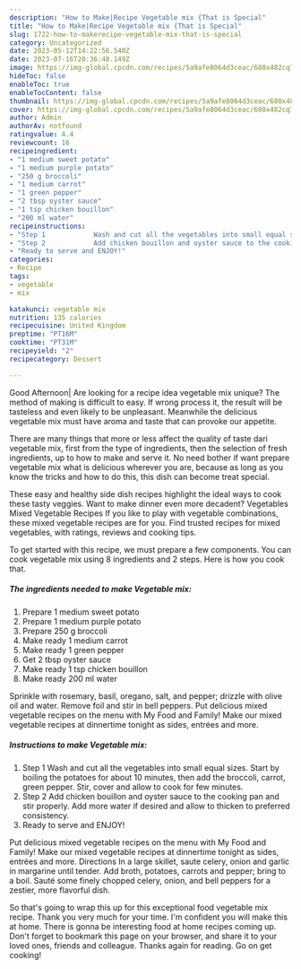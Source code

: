 ```yaml
---
description: "How to Make|Recipe Vegetable mix {That is Special"
title: "How to Make|Recipe Vegetable mix {That is Special"
slug: 1722-how-to-makerecipe-vegetable-mix-that-is-special
category: Uncategorized
date: 2023-05-12T14:22:56.540Z
date: 2023-07-16T20:36:48.149Z
image: https://img-global.cpcdn.com/recipes/5a9afe8064d3ceac/680x482cq70/vegetable-mix-recipe-main-photo.jpg
hideToc: false
enableToc: true
enableTocContent: false
thumbnail: https://img-global.cpcdn.com/recipes/5a9afe8064d3ceac/680x482cq70/vegetable-mix-recipe-main-photo.jpg
cover: https://img-global.cpcdn.com/recipes/5a9afe8064d3ceac/680x482cq70/vegetable-mix-recipe-main-photo.jpg
author: Admin
authorAv: notfound
ratingvalue: 4.4
reviewcount: 16
recipeingredient:
- "1 medium sweet potato"
- "1 medium purple potato"
- "250 g broccoli"
- "1 medium carrot"
- "1 green pepper"
- "2 tbsp oyster sauce"
- "1 tsp chicken bouillon"
- "200 ml water"
recipeinstructions:
- "Step 1            Wash and cut all the vegetables into small equal sizes. Start by boiling the potatoes for about 10 minutes, then add the broccoli, carrot, green pepper. Stir, cover and allow to cook for few minutes."
- "Step 2            Add chicken bouillon and oyster sauce to the cooking pan and stir properly. Add more water if desired and allow to thicken to preferred consistency."
- "Ready to serve and ENJOY!"
categories:
- Recipe
tags:
- vegetable
- mix

katakunci: vegetable mix 
nutrition: 135 calories
recipecuisine: United Kingdom
preptime: "PT16M"
cooktime: "PT31M"
recipeyield: "2"
recipecategory: Dessert

---
```



Good Afternoon| Are looking for a recipe idea vegetable mix unique? The method of making is difficult to easy. If wrong process it, the result will be tasteless and even likely to be unpleasant. Meanwhile the delicious vegetable mix must have aroma and taste that can provoke our appetite.






There are many things that more or less affect the quality of taste dari vegetable mix, first from the type of ingredients, then the selection of fresh ingredients, up to how to make and serve it. No need bother if want prepare vegetable mix what is delicious wherever you are, because as long as you know the tricks and how to do this, this dish can become treat special.


These easy and healthy side dish recipes highlight the ideal ways to cook these tasty veggies. Want to make dinner even more decadent? Vegetables Mixed Vegetable Recipes If you like to play with vegetable combinations, these mixed vegetable recipes are for you. Find trusted recipes for mixed vegetables, with ratings, reviews and cooking tips.


To get started with this recipe, we must prepare a few components. You can cook vegetable mix using 8 ingredients and 2 steps. Here is how you cook that.

<!--inarticleads1-->

##### The ingredients needed to make Vegetable mix:

1. Prepare 1 medium sweet potato
1. Prepare 1 medium purple potato
1. Prepare 250 g broccoli
1. Make ready 1 medium carrot
1. Make ready 1 green pepper
1. Get 2 tbsp oyster sauce
1. Make ready 1 tsp chicken bouillon
1. Make ready 200 ml water


Sprinkle with rosemary, basil, oregano, salt, and pepper; drizzle with olive oil and water. Remove foil and stir in bell peppers. Put delicious mixed vegetable recipes on the menu with My Food and Family! Make our mixed vegetable recipes at dinnertime tonight as sides, entrées and more. 

<!--inarticleads2-->

##### Instructions to make Vegetable mix:

1. Step 1            Wash and cut all the vegetables into small equal sizes. Start by boiling the potatoes for about 10 minutes, then add the broccoli, carrot, green pepper. Stir, cover and allow to cook for few minutes.
1. Step 2            Add chicken bouillon and oyster sauce to the cooking pan and stir properly. Add more water if desired and allow to thicken to preferred consistency.
1. Ready to serve and ENJOY!

Put delicious mixed vegetable recipes on the menu with My Food and Family! Make our mixed vegetable recipes at dinnertime tonight as sides, entrées and more. Directions In a large skillet, saute celery, onion and garlic in margarine until tender. Add broth, potatoes, carrots and pepper; bring to a boil. Sauté some finely chopped celery, onion, and bell peppers for a zestier, more flavorful dish. 

So that's going to wrap this up for this exceptional food vegetable mix recipe. Thank you very much for your time. I'm confident you will make this at home. There is gonna be interesting food at home recipes coming up. Don't forget to bookmark this page on your browser, and share it to your loved ones, friends and colleague. Thanks again for reading. Go on get cooking!
